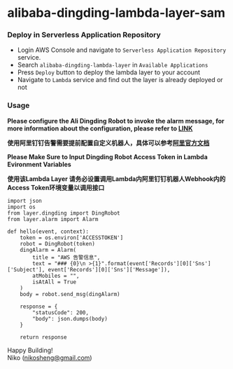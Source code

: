 # alibaba-dingding-lambda-layer-sam

### Deploy in Serverless Application Repository


- Login AWS Console and navigate to `Serverless Application Repository` service.
- Search `alibaba-dingding-lambda-layer` in `Available Applications`
- Press `Deploy` button to deploy the lambda layer to your account
- Navigate to `Lambda` service and find out the layer is already deployed or not


### Usage

**Please configure the Ali Dingding Robot to invoke the alarm message, for more information about the configuration, please refer to [LINK](https://ding-doc.dingtalk.com/doc#/serverapi2/qf2nxq)**

**使用阿里钉钉告警需要提前配置自定义机器人，具体可以参考[阿里官方文档](https://ding-doc.dingtalk.com/doc#/serverapi2/qf2nxq)**

**Please Make Sure to Input Dingding Robot Access Token in Lambda Evironment Variables**

**使用该Lambda Layer 请务必设置调用Lambda内阿里钉钉机器人Webhook内的Access Token环境变量以调用接口**

```
import json
import os
from layer.dingding import DingRobot
from layer.alarm import Alarm

def hello(event, context):
    token = os.environ['ACCESSTOKEN']
    robot = DingRobot(token)
    dingAlarm = Alarm(
        title = "AWS 告警信息",
        text = "### {0}\n >{1}".format(event['Records'][0]['Sns']['Subject'], event['Records'][0]['Sns']['Message']),
        atMobiles = "",
        isAtAll = True
    )
    body = robot.send_msg(dingAlarm)

    response = {
        "statusCode": 200,
        "body": json.dumps(body)
    }

    return response

```



Happy Building!  
Niko (nikosheng@gmail.com)